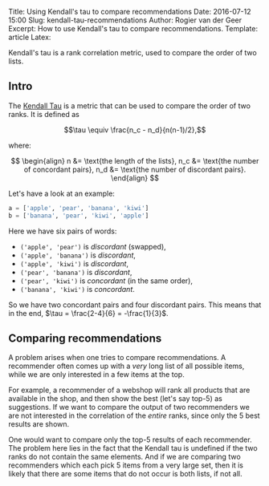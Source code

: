 Title: Using Kendall's tau to compare recommendations
Date: 2016-07-12 15:00
Slug: kendall-tau-recommendations
Author: Rogier van der Geer
Excerpt: How to use Kendall's tau to compare recommendations.
Template: article
Latex:

<span class="lead">Kendall's tau is a rank correlation metric, used to compare the order of two lists.</span>

## Intro

The [Kendall Tau](https://en.wikipedia.org/wiki/Kendall_rank_correlation_coefficient) is a metric that can be used to compare the order of two ranks. It is defined as

$$\tau \equiv \frac{n_c - n_d}{n(n-1)/2},$$

where:

$$
\begin{align}
    n &= \text{the length of the lists},
    n_c &= \text{the number of concordant pairs},
    n_d &= \text{the number of discordant pairs}.
\end{align}
$$

Let's have a look at an example:
```python
a = ['apple', 'pear', 'banana', 'kiwi']
b = ['banana', 'pear', 'kiwi', 'apple']
```
Here we have six pairs of words:

- `('apple', 'pear')` is _discordant_ (swapped),
- `('apple', 'banana')` is _discordant_,
- `('apple', 'kiwi')` is _discordant_, 
- `('pear', 'banana')` is _discordant_,
- `('pear', 'kiwi')` is _concordant_ (in the same order),
- `('banana', 'kiwi')` is _concordant_.

So we have two concordant pairs and four discordant pairs. This means that in the end, $\tau = \frac{2-4}{6} = -\frac{1}{3}$.

## Comparing recommendations

A problem arises when one tries to compare recommendations. A recommender often comes up with a _very_ long list of all possible items, while we are only interested in a few items at the top. 

For example, a recommender of a webshop will rank all products that are available in the shop, and then show the best (let's say top-5) as suggestions. If we want to compare the output of two recommenders we are not interested in the correlation of the _entire_ ranks, since only the 5 best results are shown.

One would want to compare only the top-5 results of each recommender. The problem here lies in the fact that the Kendall tau is undefined if the two ranks do not contain the same elements. And if we are comparing two recommenders which each pick 5 items from a very large set, then it is likely that there are some items that do not occur is both lists, if not all.

## 
